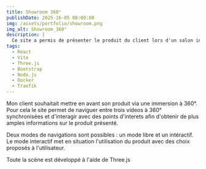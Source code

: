 ```yaml
---
title: Showroom 360°
publishDate: 2025-16-05 00:00:00
img: /assets/portfolio/showroom.png
img_alt: Showroom_360°
description: |
  Ce site a permis de présenter le produit du client lors d'un salon industriel.
tags:
  - React
  - Vite
  - Three.js
  - Bootstrap
  - Node.js
  - Docker
  - Traefik
---
```


Mon client souhaitait mettre en avant son produit via une immersion à 360°.
Pour cela le site permet de naviguer entre trois videos à 360° synchronisées et d'interagir avec des points d'interets afin d'obtenir de plus amples informations sur le produit présenté.

Deux modes de navigations sont possibles : un mode libre et un intéractif.
Le mode interactif met en situation l'utilisation du produit avec des choix proposés à l'utilisateur.

Toute la scène est développé à l'aide de Three.js